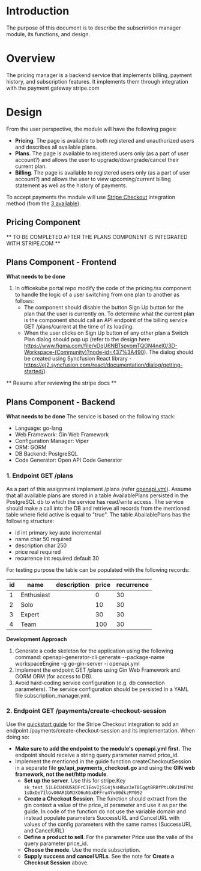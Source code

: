 # Introduction 
The purpose of this document is to describe the subscrintion manager module, its functions, and design.

# Overview
The pricing manager is a backend service that implements billing, payment history, and subscription features. It implements them through integration with the payment gateway stripe.com

# Design
From the user perspective, the module will have the following pages:
- **Pricing**. The page is available to both registered and unauthorized users and describes all available plans.
- **Plans**. The page is available to registered users only (as a part of user account?) and allows the user to upgrade/downgrade/cancel their current plan.
- **Billing**. The page is available to registered users only (as a part of user account?) and allows the user to view upcoming/current billing statement as well as the history of payments.

To accept payments the module will use [Stripe Checkout](https://stripe.com/docs/payments/checkout) integration method (from the [3 available](https://stripe.com/docs/payments/online-payments)).

## Pricing Component

** TO BE COMPLETED AFTER THE PLANS COMPONENT IS INTEGRATED WITH STRIPE.COM **

## Plans Component - Frontend
**What needs to be done**
1. In officekube portal repo modify the code of the pricing.tsx component to handle the logic of a user switching from one plan to another as follows:
   - The component should disable the button Sign Up button for the plan that the user is currently on. To determine what the current plan is the component should call an API endpoint of the billing service GET /plans/current at the time of its loading.
   - When the user clicks on Sign Up button of any other plan a Switch Plan dialog should pop up (refer to the design here https://www.figma.com/file/vDqU6NBTspvomTQGN4nel0/3D-Workspace-(Community)?node-id=437%3A490). The dialog should be created using Syncfusion React library - https://ej2.syncfusion.com/react/documentation/dialog/getting-started/).

** Resume after reviewing the stripe docs **


## Plans Component - Backend
**What needs to be done**
The service is based on the following stack:
- Language: go-lang
- Web Framework: Gin Web Framework
- Configuration Manager: Viper
- ORM: GORM
- DB Backend: PostgreSQL
- Code Generator: Open API Code Generator

### 1. **Endpoint GET /plans**
As a part of this assignment implement /plans  (refer [openapi.yml](https://gitlab.dev.workspacenow.cloud/platform/subscription-manager/-/blob/main/api/openapi.yml)). Assume that all available plans are stored in a table AvailablePlans persisted in the PostgreSQL db to which the service has read/write access.
The service should make a call into the DB and retrieve all records from the mentioned table where field active is equal to "true". The table AbailablePlans has the following structure:

- id int primary key auto incremental
- name char 50 required
- description char 250
- price real required
- recurrence int required default 30

For testing purpose the table can be populated with the following records:

|id|name|description|price|recurrence|
|-|-|-|-|-|
|1|Enthusiast||0|30|
|2|Solo||10|30|
|3|Expert||30|30|
|4|Team||100|30|

**Development Approach**
1. Generate a code skeleton for the application using the following command:
openapi-generator-cli generate --package-name workspaceEngine -g go-gin-server -i openapi.yml 
1. Implement the endpoint GET /plans using Gin Web Framework and GORM ORM (for access to DB).
1. Avoid hard-coding service configuration (e.g. db connection parameters). The service configuration should be persisted in a YAML file subscription_manager.yml.


### 2. **Endpoint GET /payments/create-checkout-session**
Use the [quickstart guide](https://stripe.com/docs/checkout/quickstart) for the Stripe Checkout integration to add an endpoint /payments/create-checkout-session and its implementation.
When doing so:
  - **Make sure to add the endpoint to the module's openapi.yml first.** The endpoint should receive a string query parameter named price_id.
  - Implement the mentioned in the guide function createCheckoutSession in a separate file **go/api_payments_checkout.go** and using the **GIN web framework, not the net/http module**. 
    - **Set up the server**. Use this for stripe.Key
    `sk_test_51LECU4KUSkDFrC1EovIjSi4jNsHRwz3eT8CggtBRBfPtLORVIMd7Md1sDxDe71lGvO0AR1bMJXO6uNbxDFFru4Yx00dkzMY092`
    - **Create a Checkout Session**. The function should extract from the gin context a value of the price_id parameter and use it as per the guide. In code of the function do not use the variable domain and instead populate parameters SuccessURL and CancelURL with values of the config parameters with the same names (SuccessURL and CancelURL)
    - **Define a product to sell**. For the parameter Price use the valie of the query parameter price_id.
    - **Choose the mode**. Use the mode subscription.
    - **Supply success and cancel URLs**. See the note for **Create a Checkout Session** above.
